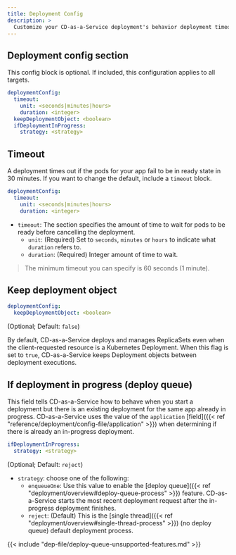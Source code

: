 ```yaml
---
title: Deployment Config
description: >
  Customize your CD-as-a-Service deployment's behavior deployment timeout, `keepDeploymentObject`, and deployment queue settings.
---
```


## Deployment config section

This config block is optional. If included, this configuration applies to all targets.

```yaml
deploymentConfig:
  timeout:
    unit: <seconds|minutes|hours>
    duration: <integer>
  keepDeploymentObject: <boolean> 
  ifDeploymentInProgress:
    strategy: <strategy>
```

## Timeout

A deployment times out if the pods for your app fail to be in ready state in 30 minutes. If you want to change the default, include a `timeout` block.

```yaml
deploymentConfig:
  timeout:
    unit: <seconds|minutes|hours>
    duration: <integer>
```

- `timeout`: The section specifies the amount of time to wait for pods to be ready before cancelling the deployment.
   - `unit`: (Required) Set to `seconds`, `minutes` or `hours` to indicate what `duration` refers to.
   - `duration`: (Required) Integer amount of time to wait.

>The minimum timeout you can specify is 60 seconds (1 minute).

## Keep deployment object

```yaml
deploymentConfig:
  keepDeploymentObject: <boolean> 
```

(Optional; Default: `false`) 

By default, CD-as-a-Service deploys and manages ReplicaSets even when the client-requested resource is a Kubernetes Deployment. When this flag is set to `true`, CD-as-a-Service keeps Deployment objects between deployment executions. 

## If deployment in progress (deploy queue)

This field tells CD-as-a-Service how to behave when you start a deployment but there is an existing deployment for the same app already in progress. CD-as-a-Service uses the value of the `application` [field]({{< ref "reference/deployment/config-file/application" >}}) when determining if there is already an in-progress deployment.

```yaml
ifDeploymentInProgress:
  strategy: <strategy>
```

(Optional; Default: `reject`) 

- `strategy`: choose one of the following:
  - `enqueueOne`: Use this value to enable the [deploy queue]({{< ref "deployment/overview#deploy-queue-process" >}}) feature. CD-as-a-Service starts the most recent deployment request after the in-progress deployment finishes.
  - `reject`: (Default) This is the [single thread]({{< ref "deployment/overview#single-thread-process" >}}) (no deploy queue) default deployment process. 
 
{{< include "dep-file/deploy-queue-unsupported-features.md" >}}
